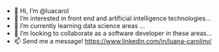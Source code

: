 - 👋 Hi, I’m @luacarol
- 👀 I’m interested in front end and artificial intelligence technologies...
- 🌱 I’m currently learning data science areas ...
- 💞️ I’m looking to collaborate as a software developer in these areas...
- 📫 Send me a message! https://www.linkedin.com/in/luana-caroliny/
